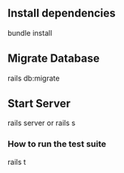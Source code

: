## Install dependencies
bundle install

## Migrate Database
rails db:migrate

## Start Server
rails server or rails s

### How to run the test suite
rails t
